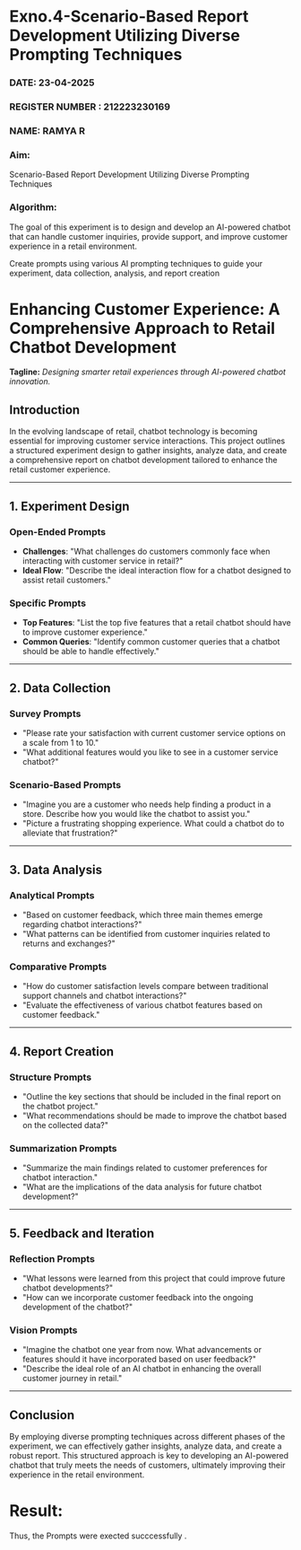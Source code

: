 # Exno.4-Scenario-Based Report Development Utilizing Diverse Prompting Techniques
### DATE: 23-04-2025                                                                           
### REGISTER NUMBER : 212223230169
### NAME: RAMYA R
### Aim: 
Scenario-Based Report Development Utilizing Diverse Prompting Techniques
### Algorithm: 
The goal of this experiment is to design and develop an AI-powered chatbot that can handle customer inquiries, provide support, and improve customer experience in a retail environment. 

Create prompts using various AI prompting techniques to guide your experiment, data collection, analysis, and report creation


# Enhancing Customer Experience: A Comprehensive Approach to Retail Chatbot Development

**Tagline:** _Designing smarter retail experiences through AI-powered chatbot innovation._

## Introduction
In the evolving landscape of retail, chatbot technology is becoming essential for improving customer service interactions. This project outlines a structured experiment design to gather insights, analyze data, and create a comprehensive report on chatbot development tailored to enhance the retail customer experience.

---

## 1. Experiment Design

### Open-Ended Prompts
- **Challenges**: "What challenges do customers commonly face when interacting with customer service in retail?"
- **Ideal Flow**: "Describe the ideal interaction flow for a chatbot designed to assist retail customers."

### Specific Prompts
- **Top Features**: "List the top five features that a retail chatbot should have to improve customer experience."
- **Common Queries**: "Identify common customer queries that a chatbot should be able to handle effectively."

---

## 2. Data Collection

### Survey Prompts
- "Please rate your satisfaction with current customer service options on a scale from 1 to 10."
- "What additional features would you like to see in a customer service chatbot?"

### Scenario-Based Prompts
- "Imagine you are a customer who needs help finding a product in a store. Describe how you would like the chatbot to assist you."
- "Picture a frustrating shopping experience. What could a chatbot do to alleviate that frustration?"

---

## 3. Data Analysis

### Analytical Prompts
- "Based on customer feedback, which three main themes emerge regarding chatbot interactions?"
- "What patterns can be identified from customer inquiries related to returns and exchanges?"

### Comparative Prompts
- "How do customer satisfaction levels compare between traditional support channels and chatbot interactions?"
- "Evaluate the effectiveness of various chatbot features based on customer feedback."

---

## 4. Report Creation

### Structure Prompts
- "Outline the key sections that should be included in the final report on the chatbot project."
- "What recommendations should be made to improve the chatbot based on the collected data?"

### Summarization Prompts
- "Summarize the main findings related to customer preferences for chatbot interaction."
- "What are the implications of the data analysis for future chatbot development?"

---

## 5. Feedback and Iteration

### Reflection Prompts
- "What lessons were learned from this project that could improve future chatbot developments?"
- "How can we incorporate customer feedback into the ongoing development of the chatbot?"

### Vision Prompts
- "Imagine the chatbot one year from now. What advancements or features should it have incorporated based on user feedback?"
- "Describe the ideal role of an AI chatbot in enhancing the overall customer journey in retail."

---

## Conclusion
By employing diverse prompting techniques across different phases of the experiment, we can effectively gather insights, analyze data, and create a robust report. This structured approach is key to developing an AI-powered chatbot that truly meets the needs of customers, ultimately improving their experience in the retail environment.





# Result: 
Thus, the Prompts were exected succcessfully .


